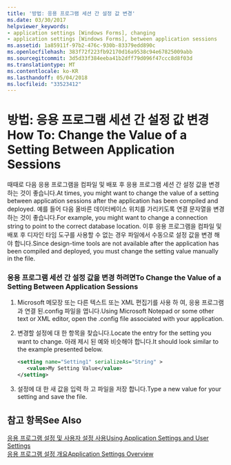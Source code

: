 ```yaml
---
title: '방법: 응용 프로그램 세션 간 설정 값 변경'
ms.date: 03/30/2017
helpviewer_keywords:
- application settings [Windows Forms], changing
- application settings [Windows Forms], between application sessions
ms.assetid: 1a85911f-97b2-476c-930b-83379edd890c
ms.openlocfilehash: 383f72f223fb92170d16a9538c94e67825009abb
ms.sourcegitcommit: 3d5d33f384eeba41b2dff79d096f47ccc8d8f03d
ms.translationtype: MT
ms.contentlocale: ko-KR
ms.lasthandoff: 05/04/2018
ms.locfileid: "33523412"
---
```

# <a name="how-to-change-the-value-of-a-setting-between-application-sessions"></a><span data-ttu-id="dbf05-102">방법: 응용 프로그램 세션 간 설정 값 변경</span><span class="sxs-lookup"><span data-stu-id="dbf05-102">How To: Change the Value of a Setting Between Application Sessions</span></span>
<span data-ttu-id="dbf05-103">때때로 다음 응용 프로그램을 컴파일 및 배포 후 응용 프로그램 세션 간 설정 값을 변경 하는 것이 좋습니다.</span><span class="sxs-lookup"><span data-stu-id="dbf05-103">At times, you might want to change the value of a setting between application sessions after the application has been compiled and deployed.</span></span> <span data-ttu-id="dbf05-104">예를 들어 다음 올바른 데이터베이스 위치를 가리키도록 연결 문자열을 변경 하는 것이 좋습니다.</span><span class="sxs-lookup"><span data-stu-id="dbf05-104">For example, you might want to change a connection string to point to the correct database location.</span></span> <span data-ttu-id="dbf05-105">이후 응용 프로그램을 컴파일 및 배포 후 디자인 타임 도구를 사용할 수 없는 경우 파일에서 수동으로 설정 값을 변경 해야 합니다.</span><span class="sxs-lookup"><span data-stu-id="dbf05-105">Since design-time tools are not available after the application has been compiled and deployed, you must change the setting value manually in the file.</span></span>  
  
### <a name="to-change-the-value-of-a-setting-between-application-sessions"></a><span data-ttu-id="dbf05-106">응용 프로그램 세션 간 설정 값을 변경 하려면</span><span class="sxs-lookup"><span data-stu-id="dbf05-106">To Change the Value of a Setting Between Application Sessions</span></span>  
  
1.  <span data-ttu-id="dbf05-107">Microsoft 메모장 또는 다른 텍스트 또는 XML 편집기를 사용 하 여, 응용 프로그램과 연결 된.config 파일을 엽니다.</span><span class="sxs-lookup"><span data-stu-id="dbf05-107">Using Microsoft Notepad or some other text or XML editor, open the .config file associated with your application.</span></span>  
  
2.  <span data-ttu-id="dbf05-108">변경할 설정에 대 한 항목을 찾습니다.</span><span class="sxs-lookup"><span data-stu-id="dbf05-108">Locate the entry for the setting you want to change.</span></span> <span data-ttu-id="dbf05-109">아래 제시 된 예와 비슷해야 합니다.</span><span class="sxs-lookup"><span data-stu-id="dbf05-109">It should look similar to the example presented below.</span></span>  
  
    ```xml  
    <setting name="Setting1" serializeAs="String" >  
       <value>My Setting Value</value>  
    </setting>  
    ```  
  
3.  <span data-ttu-id="dbf05-110">설정에 대 한 새 값을 입력 하 고 파일을 저장 합니다.</span><span class="sxs-lookup"><span data-stu-id="dbf05-110">Type a new value for your setting and save the file.</span></span>  
  
## <a name="see-also"></a><span data-ttu-id="dbf05-111">참고 항목</span><span class="sxs-lookup"><span data-stu-id="dbf05-111">See Also</span></span>  
 [<span data-ttu-id="dbf05-112">응용 프로그램 설정 및 사용자 설정 사용</span><span class="sxs-lookup"><span data-stu-id="dbf05-112">Using Application Settings and User Settings</span></span>](../../../../docs/framework/winforms/advanced/using-application-settings-and-user-settings.md)  
 [<span data-ttu-id="dbf05-113">응용 프로그램 설정 개요</span><span class="sxs-lookup"><span data-stu-id="dbf05-113">Application Settings Overview</span></span>](../../../../docs/framework/winforms/advanced/application-settings-overview.md)
